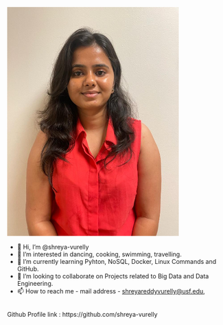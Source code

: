 <img src = https://github.com/shreya-vurelly/Introduction/blob/be6e1db483612e2aac8af092e55259eccfa6ef8c/6048abe9-e157-42d3-b7ac-801aff045c42.jpg width = 400>

- 👋 Hi, I’m @shreya-vurelly
- 👀 I’m interested in dancing, cooking, swimming, travelling.
- 🌱 I’m currently learning Pyhton, NoSQL, Docker, Linux Commands and GitHub.
- 💞️ I’m looking to collaborate on Projects related to Big Data and Data Engineering.
- 📫 How to reach me - mail address - shreyareddyvurelly@usf.edu, 
<br>
Github Profile link : https://github.com/shreya-vurelly
<!---
shreya-vurelly/shreya-vurelly is a ✨ special ✨ repository because its `README.md` (this file) appears on your GitHub profile.
You can click the Preview link to take a look at your changes.
--->
